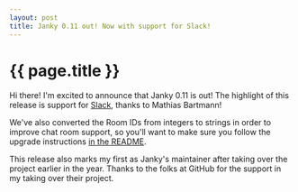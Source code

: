 ```yaml
---
layout: post
title: Janky 0.11 out! Now with support for Slack!
---
```


# {{ page.title }} 

Hi there! I'm excited to announce that Janky 0.11 is out! The highlight
of this release is support for [Slack], thanks to Mathias Bartmann!

We've also converted the Room IDs from integers to strings in order to
improve chat room support, so you'll want to make sure you follow the
upgrade instructions [in the
README](https://github.com/github/janky#upgrading).

This release also marks my first as Janky's maintainer after taking over
the project earlier in the year. Thanks to the folks at GitHub for the
support in my taking over their project.

[Slack]: http://slackhq.com
